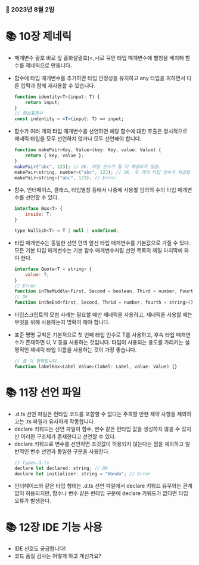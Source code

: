### 📅 2023년 8월 2일

# 📚 10장 제네릭
- 매개변수 괄호 바로 앞 홑화살괄호(<,>)로 묶인 타입 매개변수에 별칭을 배치해 함수를 제네릭으로 만듭니다.
- 함수에 타입 매개변수를 추가하면 타입 안정성을 유지하고 any 타입을 피하면서 다른 입력과 함께 재사용할 수 있습니다.
    ```jsx
    function identity<T>(input: T) {
        return input;
    }
    // 화살표함수
    const indentity = <T>(input: T) => input;
    ```

- 함수가 여러 개의 타입 매개변수를 선언하면 해당 함수에 대한 호출은 명시적으로 제네릭 타입을 모두 선언하지 않거나 모두 선언해야 합니다.
    ```jsx
    function makePair<Key, Value>(key: Key, value: Value) {
        return { key, value };
    }
    makePair("abc", 123); // OK. 타입 인수가 둘 다 제공되지 않음.
    makePair<string, number>("abc", 123); // OK. 두 개의 타입 인수가 제공됨.
    makePair<string>("abc", 123); // Error.
    ```
- 함수, 인터페이스, 클래스, 타입별칭 등에서 나중에 사용할 임의의 수의 타입 매개변수를 선언할 수 있다.
    ```jsx
    interface Box<T> {
        inside: T;
    }

    type Nullish<T> = T | null | undefined;
    ```
- 타입 매개변수는 동일한 선언 안의 앞선 타입 매개변수를 기본값으로 가질 수 있다. 모든 기본 타입 매개변수는 기본 함수 매개변수처럼 선언 목록의 제일 마지막에 와야 한다.
    ```jsx
    interface Quote<T = string> {
        value: T;
    }
    // Error
    function inTheMiddle<First, Second = boolean, Third = number, Fourth>() {}
    // OK
    function intheEnd<first, Second, Thrid = number, fourth = string>() {}
    ```
- 타입스크립트의 모범 사례는 필요할 때만 제네릭을 사용하고, 제네릭을 사용할 때는 무엇을 위해 사용하는지 명확히 해야 합니다.
- 표준 명명 규칙은 기본적으로 첫 번째 타입 인수로 T를 사용하고, 후속 타입 매개변수가 존재하면 U, V 등을 사용하는 것입니다. 타입이 사용되는 용도를 가리키는 설명적인 제네릭 타입 이름을 사용하는 것이 가장 좋습니다.
    ```jsx
    // 좀 더 명확합니다.
    function labelBox<Label Value>(label: Label, value: Value) {}
    ```

# 📚 11장 선언 파일
- .d.ts 선언 파일은 런타임 코드를 포함할 수 없다는 주목할 만한 제약 사항을 제외하고는 .ts 파일과 유사하게 작동합니다.
- declare 키워드는 선언 파일이 함수, 변수 같은 런타입 값을 생성하지 않을 수 있지만 이러한 구조체가 존재한다고 선언할 수 있다.
- declare 키워드로 변수를 선언하면 초깃값이 허용되지 않는다는 점을 제외하고 일반적인 변수 선언과 동일한 구문을 사용한다.
    ```jsx
    // types.d.ts
    declare let declared: string; // Ok
    declare let initializer: string = "Wanda"; // Error
    ```
- 인터페이스와 같은 타입 형태는 .d.ts 선언 파일에서 declare 키워드 유무와는 관계없이 허용되지만, 함수나 변수 같은 런타임 구문에 declare 키워드가 없다면 타입 오류가 발생한다.

# 📚 12장 IDE 기능 사용
- IDE 선호도 궁금합니다!
- 코드 품질 검사는 어떻게 하고 계신가요?
